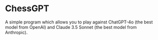 # ChessGPT
A simple program which allows you to play against ChatGPT-4o (the best model from OpenAI) and Claude 3.5 Sonnet (the best model from Anthropic).
